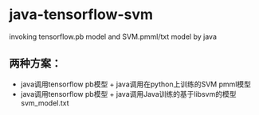 # java-tensorflow-svm
invoking tensorflow.pb model and SVM.pmml/txt model by java
## 两种方案：
   * java调用tensorflow pb模型 + java调用在python上训练的SVM pmml模型
   * java调用tensorflow pb模型 + java调用Java训练的基于libsvm的模型 svm_model.txt
